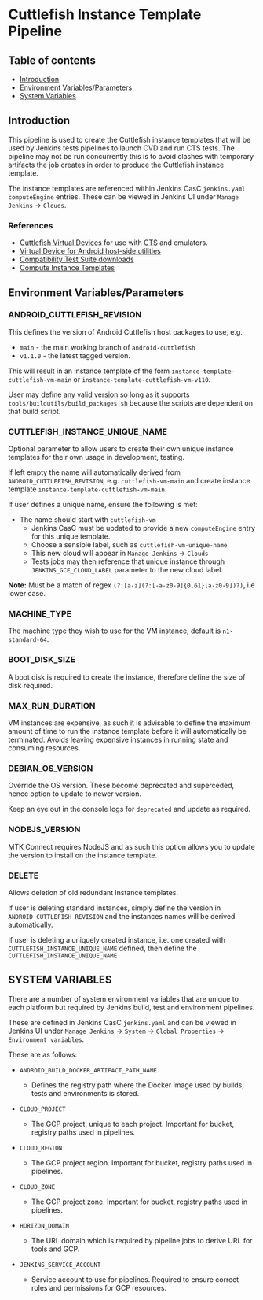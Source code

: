 # Cuttlefish Instance Template Pipeline

## Table of contents
- [Introduction](#introduction)
- [Environment Variables/Parameters](#environment-variables)
- [System Variables](#system-variables)

## Introduction <a name="introduction"></a>

This pipeline is used to create the Cuttlefish instance templates that will be used by Jenkins tests pipelines to launch CVD and run CTS tests. The pipeline may not be run concurrently this is to avoid clashes with temporary artifacts the job creates in order to produce the Cuttlefish instance template.

The instance templates are referenced within Jenkins CasC `jenkins.yaml` `computeEngine` entries. These can be viewed in Jenkins UI under `Manage Jenkins` -> `Clouds`.

### References <a name="references"></a>

- [Cuttlefish Virtual Devices](https://source.android.com/docs/devices/cuttlefish) for use with [CTS](https://source.android.com/docs/compatibility/cts) and emulators.
- [Virtual Device for Android host-side utilities](https://github.com/google/android-cuttlefish)
- [Compatibility Test Suite downloads](https://source.android.com/docs/compatibility/cts/downloads)
- [Compute Instance Templates](https://cloud.google.com/sdk/gcloud/reference/compute/instance-templates/create)

## Environment Variables/Parameters <a name="environment-variables"></a>

### ANDROID_CUTTLEFISH_REVISION

This defines the version of Android Cuttlefish host packages to use, e.g.

- `main` - the main working branch of `android-cuttlefish`
- `v1.1.0` - the latest tagged version.

This will result in an instance template of the form `instance-template-cuttlefish-vm-main` or `instance-template-cuttlefish-vm-v110`.

User may define any valid version so long as it supports `tools/buildutils/build_packages.sh` because the scripts are dependent on that build script.

### CUTTLEFISH_INSTANCE_UNIQUE_NAME

Optional parameter to allow users to create their own unique instance templates for their own usage in development, testing.

If left empty the name will automatically derived from `ANDROID_CUTTLEFISH_REVISION`, e.g. `cuttlefish-vm-main` and create
instance template `instance-template-cuttlefish-vm-main`.

If user defines a unique name, ensure the following is met:

- The name should start with `cuttlefish-vm`
  - Jenkins CasC must be updated to provide a new `computeEngine` entry for this unique template.
  - Choose a sensible label, such as `cuttlefish-vm-unique-name`
  - This new cloud will appear in `Manage Jenkins` -> `Clouds`
  - Tests jobs may then reference that unique instance through `JENKINS_GCE_CLOUD_LABEL` parameter to the new cloud label.

**Note:** Must be a match of regex `(?:[a-z](?:[-a-z0-9]{0,61}[a-z0-9])?)`, i.e lower case.

### MACHINE_TYPE

The machine type they wish to use for the VM instance, default is `n1-standard-64`.

### BOOT_DISK_SIZE

A boot disk is required to create the instance, therefore define the size of disk required.

### MAX_RUN_DURATION

VM instances are expensive, as such it is advisable to define the maximum amount of time to run the instance template before it will automatically be terminated. Avoids leaving expensive instances in running state and consuming resources.

### DEBIAN_OS_VERSION

Override the OS version. These become deprecated and superceded, hence option to update to newer version.

Keep an eye out in the console logs for `deprecated` and update as required.

### NODEJS_VERSION

MTK Connect requires NodeJS and as such this option allows you to update the version to install on the instance template.

### DELETE

Allows deletion of old redundant instance templates.

If user is deleting standard instances, simply define the version in `ANDROID_CUTTLEFISH_REVISION` and the instances
names will be derived automatically.

If user is deleting a uniquely created instance, i.e. one created with `CUTTLEFISH_INSTANCE_UNIQUE_NAME` defined, then define the `CUTTLEFISH_INSTANCE_UNIQUE_NAME`

## SYSTEM VARIABLES <a name="system-variables"></a>

There are a number of system environment variables that are unique to each platform but required by Jenkins build, test and environment pipelines.

These are defined in Jenkins CasC `jenkins.yaml` and can be viewed in Jenkins UI under `Manage Jenkins` -> `System` -> `Global Properties` -> `Environment variables`.

These are as follows:

-   `ANDROID_BUILD_DOCKER_ARTIFACT_PATH_NAME`
    - Defines the registry path where the Docker image used by builds, tests and environments is stored.

-   `CLOUD_PROJECT`
    - The GCP project, unique to each project. Important for bucket, registry paths used in pipelines.

-   `CLOUD_REGION`
    - The GCP project region. Important for bucket, registry paths used in pipelines.

-   `CLOUD_ZONE`
    - The GCP project zone. Important for bucket, registry paths used in pipelines.

-   `HORIZON_DOMAIN`
    - The URL domain which is required by pipeline jobs to derive URL for tools and GCP.

-   `JENKINS_SERVICE_ACCOUNT`
    - Service account to use for pipelines. Required to ensure correct roles and permissions for GCP resources.
